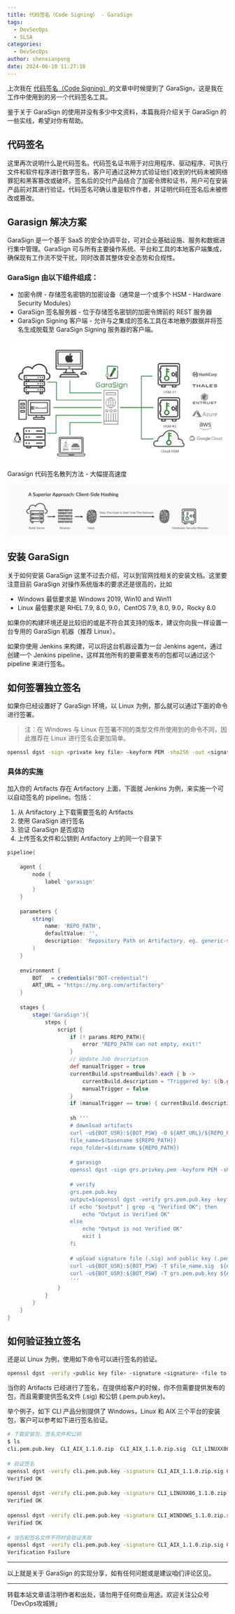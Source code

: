 ```yaml
---
title: 代码签名（Code Signing） - GaraSign
tags:
  - DevSecOps
  - SLSA
categories:
  - DevSecOps
author: shenxianpeng
date: 2024-06-10 11:27:18
---
```


上次我在 [代码签名（Code Signing）](2024/04/code-signing/)的文章中时候提到了 GaraSign，这是我在工作中使用到的另一个代码签名工具。

鉴于关于 GaraSign 的使用并没有多少中文资料，本篇我将介绍关于 GaraSign 的一些实线，希望对你有帮助。

<!-- more -->
## 代码签名

这里再次说明什么是代码签名。代码签名证书用于对应用程序、驱动程序、可执行文件和软件程序进行数字签名，客户可通过这种方式验证他们收到的代码未被网络罪犯和黑客篡改或破坏。签名后的交付产品结合了加密令牌和证书，用户可在安装产品前对其进行验证。代码签名可确认谁是软件作者，并证明代码在签名后未被修改或篡改。

## Garasign 解决方案

GaraSign 是一个基于 SaaS 的安全协调平台，可对企业基础设施、服务和数据进行集中管理。GaraSign 可与所有主要操作系统、平台和工具的本地客户端集成，确保现有工作流不受干扰，同时改善其整体安全态势和合规性。

### GaraSign 由以下组件组成：

* 加密令牌 - 存储签名密钥的加密设备（通常是一个或多个 HSM - Hardware Security Modules）
* GaraSign 签名服务器 - 位于存储签名密钥的加密令牌前的 REST 服务器
* GaraSign Signing 客户端 - 允许与之集成的签名工具在本地散列数据并将签名生成脱载至 GaraSign Signing 服务器的客户端。

![garasign components](garasign/garasign-components.png)

Garasign 代码签名散列方法 - 大幅提高速度

![garasign approach](garasign/garasign-approach.png)

## 安装 GaraSign

关于如何安装 GaraSign 这里不过去介绍，可以到官网找相关的安装文档。这里要注意目前 GaraSign 对操作系统版本的要求还是很高的，比如

* Windows 最低要求是 Windows 2019, Win10 and Win11
* Linux 最低要求是 RHEL 7.9, 8.0, 9.0，CentOS 7.9, 8.0, 9.0，Rocky 8.0

如果你的构建环境还是比较旧的或是不符合其支持的版本，建议你向我一样设置一台专用的 GaraSign 机器（推荐 Linux）。

如果你使用 Jenkins 来构建，可以将这台机器设置为一台 Jenkins agent，通过创建一个 Jenkins pipeline，这样其他所有的要需要发布的包都可以通过这个 pipeline 来进行签名。

## 如何签署独立签名

如果你已经设置好了 GaraSign 环境，以 Linux 为例，那么就可以通过下面的命令进行签署。

> 注：在 Windows 与 Linux 在签署不同的类型文件所使用到的命令不同，因此推荐在 Linux 进行签名会更加简单。

```bash
openssl dgst -sign <private key file> -keyform PEM -sha256 -out <signature-file-name.sig> -binary <binary file to sign>
```
### 具体的实施

加入你的 Artifacts 存在 Artifactory 上面，下面就 Jenkins 为例，来实施一个可以自动签名的 pipeline。包括：

1. 从 Artifactory 上下载需要签名的 Artifacts
2. 使用 GaraSign 进行签名
3. 验证 GaraSign 是否成功
4. 上传签名文件和公钥到 Artifactory 上的同一个目录下

```groovy
pipeline{

	agent {
        node {
            label 'garasign'
        }
    }

    parameters {
        string(
            name: 'REPO_PATH',
            defaultValue: '',
            description: 'Repository Path on Artifactory. eg. generic-stage/test_repo/devel/54/mybuild_1.1.0_752d0821_64bit.exe'
        )
    }

    environment {
		BOT   = credentials("BOT-credential")
		ART_URL = "https://my.org.com/artifactory"
    }

    stages {
        stage('GaraSign'){
            steps {
				script {
					if (! params.REPO_PATH){
						error "REPO_PATH can not empty, exit!"
					}
					// Update Job description
					def manualTrigger = true
					currentBuild.upstreamBuilds?.each { b ->
						currentBuild.description = "Triggered by: ${b.getFullDisplayName()}\n${REPO_PATH}"
						manualTrigger = false
					}
					if (manualTrigger == true) { currentBuild.description = "Manual sign: ${REPO_PATH}" }

					sh '''
					# download artifacts
					curl -u${BOT_USR}:${BOT_PSW} -O ${ART_URL}/${REPO_PATH}
					file_name=$(basename ${REPO_PATH})
					repo_folder=$(dirname ${REPO_PATH})

					# garasign
					openssl dgst -sign grs.privkey.pem -keyform PEM -sha256 -out $file_name.sig -binary $file_name

					# verify
					grs.pem.pub.key
					output=$(openssl dgst -verify grs.pem.pub.key -keyform PEM -sha256 -signature $file_name.sig -binary $file_name)
					if echo "$output" | grep -q "Verified OK"; then
						echo "Output is Verified OK"
					else
						echo "Output is not Verified OK"
						exit 1
					fi

					# upload signature file (.sig) and public key (.pem.pub.key)
					curl -u${BOT_USR}:${BOT_PSW} -T $file_name.sig  ${ART_URL}/${repo_folder}/
					curl -u${BOT_USR}:${BOT_PSW} -T grs.pem.pub.key ${ART_URL}/${repo_folder}/
					'''
				}
            }
        }
    }
}
```

## 如何验证独立签名

还是以 Linux 为例，使用如下命令可以进行签名的验证。

```bash
openssl dgst -verify <public key file> -signature <signature> <file to verify>
```

当你的 Artifacts 已经进行了签名，在提供给客户的时候，你不但需要提供发布的包，而且需要提供签名文件 (.sig) 和公钥 (.pem.pub.key)。

举个例子，如下 CLI 产品分别提供了 Windows，Linux 和 AIX 三个平台的安装包，客户可以参考如下进行签名验证。

```bash
# 下载安装包、签名文件和公钥
$ ls
cli.pem.pub.key  CLI_AIX_1.1.0.zip  CLI_AIX_1.1.0.zip.sig  CLI_LINUXX86_1.1.0.zip  CLI_LINUXX86_1.1.0.zip.sig  CLI_WINDOWS_1.1.0.zip  CLI_WINDOWS_1.1.0.zip.sig

# 验证签名
openssl dgst -verify cli.pem.pub.key -signature CLI_AIX_1.1.0.zip.sig CLI_AIX_1.1.0.zip
Verified OK

openssl dgst -verify cli.pem.pub.key -signature CLI_LINUXX86_1.1.0.zip.sig CLI_LINUXX86_1.1.0.zip
Verified OK

openssl dgst -verify cli.pem.pub.key -signature CLI_WINDOWS_1.1.0.zip.sig CLI_WINDOWS_1.1.0.zip
Verified OK

# 当包和签名文件不符时会验证失败
openssl dgst -verify cli.pem.pub.key -signature CLI_AIX_1.1.0.zip.sig CLI_LINUXX86_1.1.0.zip
Verification Failure
```

---

以上就是关于 GaraSign 的实现分享，如有任何问题或是建议咱们评论区见。


---

转载本站文章请注明作者和出处，请勿用于任何商业用途。欢迎关注公众号「DevOps攻城狮」
